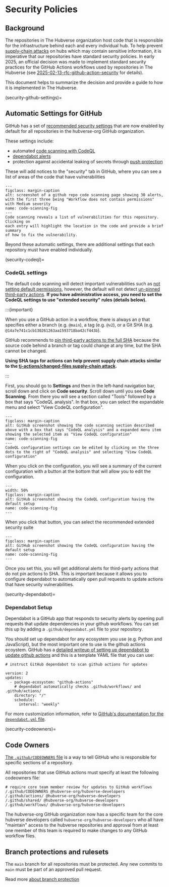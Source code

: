 # Security Policies


## Background

The repositories in The Hubverse organization host code that is responsible for
the infrastructure behind each and every individual hub. To help prevent
[supply-chain attacks](https://en.wikipedia.org/wiki/Supply_chain_attack) on
hubs which may contain sensitive information, it is imperative that our
repositories have standard security policies. In early 2025, an official
decision was made to implement standard security practices for the GitHub
Actions workflows used by repositories in The Hubverse (see
[2025-02-13-rfc-github-action-security](https://github.com/reichlab/decisions/blob/main/decisions/2025-02-13-rfc-github-action-security.md#decision)
for details).

This document helps to summarize the decision and provide a guide to how it
is implemented in The Hubverse.

(security-github-settings)=
## Automatic Settings for GitHub

GitHub has a set of [recommended security settings](https://docs.github.com/en/code-security/securing-your-organization/enabling-security-features-in-your-organization/applying-the-github-recommended-security-configuration-in-your-organization) that
are now enabled by default for all repositories in the hubverse-org GitHub
organization.

These settings include:

 - automated [code scanning with CodeQL](https://docs.github.com/en/code-security/code-scanning/introduction-to-code-scanning/about-code-scanning-with-codeql)
 - [dependabot alerts](https://docs.github.com/en/code-security/supply-chain-security/understanding-your-software-supply-chain/about-supply-chain-security#what-is-dependabot)
 - protection against accidental leaking of secrets through [push protection](https://docs.github.com/en/code-security/secret-scanning/introduction/supported-secret-scanning-patterns#supported-secrets)

These will add notices to the "security" tab in GitHub, where you can see a list
of areas of the code that have vulnerabilities

```{figure} ../images/code-scanning.png
---
figclass: margin-caption
alt: screenshot of a github repo code scanning page showing 30 alerts, with the first three being "Workflow does not contain permissions" with Medium severity
name: code-scanning-fig
---
Code scanning reveals a list of vulnerabilities for this repository. Clicking on
each entry will highlight the location in the code and provide a brief summary
of how to fix the vulnerability.
```

Beyond these automatic settings, there are additional settings that each
repository must have enabled individually.

(security-codeql)=
### CodeQL settings

The default code scanning will detect important vulnerabilities such as
[not setting default permissions](https://github.com/github/codeql/blob/main/actions/ql/src/Security/CWE-275/MissingActionsPermissions.md),
however, the default will not detect
[un-pinned third-party actions](https://github.com/github/codeql/blob/main/actions/ql/src/Security/CWE-829/UnpinnedActionsTag.md).
**If you have administrative access, you need to set the CodeQL settings to use
"extended security" rules (details below).**

:::{important}

When you use a GitHub action in a workflow, there is always an `@` that specifies
either a branch (e.g. `@main`), a tag (e.g. `@v2`), or a Git SHA (e.g. `@14a7e741c1cb130261263aa1593718ba42cf443b`).

GitHub recommends to [pin third-party actions to the full
SHA](https://docs.github.com/en/actions/security-for-github-actions/security-guides/security-hardening-for-github-actions#using-third-party-actions)
because the source code behind a branch or tag could change at any time, but
the SHA cannot be changed.

**Using SHA tags for actions can help prevent supply chain attacks similar to
the [tj-actions/changed-files supply-chain attack](https://arstechnica.com/information-technology/2025/03/supply-chain-attack-exposing-credentials-affects-23k-users-of-tj-actions/).**

:::

First, you should go to **Settings** and then in the
left-hand navigation bar, scroll down and click on **Code security**. Scroll down
until you see **Code Scanning**. From there you will see a section called "Tools"
followed by a box that says "CodeQL analysis". In that box, you can select the
expandable menu and select "View CodeQL configuration".

```{figure} ../images/codeql-config-view.png
---
figclass: margin-caption
alt: GitHub screenshot showing the code scanning section described above with a box that says "CodeQL analysis" and a expanded menu item showing the selected item as "View CodeQL configuration"
name: code-scanning-fig
---
CodeQL configuration settings can be edited by clicking on the three dots to the right of "CodeQL analysis" and selecting "View CodeQL configuration"
```

When you click on the configuration, you will see a summary of the current
configuration with a button at the bottom that will allow you to edit the
configuration.

```{figure} ../images/codeql-config-edit.png
---
width: 50%
figclass: margin-caption
alt: GitHub screenshot showing the CodeQL configuration having the default setup
name: code-scanning-fig
---
```

When you click that button, you can select the recommended extended security suite


```{figure} ../images/codeql-config-extend.png
---
figclass: margin-caption
alt: GitHub screenshot showing the CodeQL configuration having the default setup
name: code-scanning-fig
---
```

Once you set this, you will get additional alerts for third-party actions that
do not pin actions to SHA. This is important because it allows you to configure
dependabot to automatically open pull requests to update actions that have
security vulnerabilities.

(security-dependabot)=
### Dependabot Setup

Dependabot is a GitHub app that responds to security alerts by opening pull
requests that update dependencies in your github workflows. You can set this
up by adding a `.github/dependabot.yml` file to your repository.

You should set up dependabot for any ecosystem you use (e.g. Python and JavaScript),
but the most important one to use is the github actions ecoystem. GitHub has a
[detailed writeup of setting up dependabot to update github actions](https://docs.github.com/en/code-security/dependabot/working-with-dependabot/keeping-your-actions-up-to-date-with-dependabot) and this is a template YAML file that you can use:

```{code-block} yaml
# instruct GitHub dependabot to scan github actions for updates

version: 2
updates:
  - package-ecosystem: "github-actions"
    # dependabot automatically checks .github/workflows/ and .github/actions/
    directory: "/"
    schedule:
      interval: "weekly"
```

For more customization information, refer to [GitHub's documentation for the `dependabot.yml` file](https://docs.github.com/en/code-security/dependabot/working-with-dependabot/dependabot-options-reference).

(security-codeowners)=
## Code Owners

[The `.github/CODEOWNERS` file](https://docs.github.com/en/repositories/managing-your-repositorys-settings-and-features/customizing-your-repository/about-code-owners)
is a way to tell GitHub who is responsible for specific sections of a repository.

All repositories that use GitHub actions must specify at least the following
codeowners file:

```
# require core team member review for updates to GitHub workflows
/.github/CODEOWNERS @hubverse-org/hubverse-developers
/.github/actions/ @hubverse-org/hubverse-developers
/.github/shared/ @hubverse-org/hubverse-developers
/.github/workflows/ @hubverse-org/hubverse-developers
```

The hubverse-org GitHub organization now has a specific team for the core
hubverse developers called `hubverse-org/hubverse-developers` who all have
"maintain" access to the hubverse repositories and approval from at least one
member of this team is required to make changes to any GitHub workflow files.

## Branch protections and rulesets

The `main` branch for all repositories must be protected. Any new commits to
`main` must be part of an approved pull request.

Read more [about branch protection](https://docs.github.com/en/repositories/configuring-branches-and-merges-in-your-repository/managing-protected-branches/about-protected-branches)

